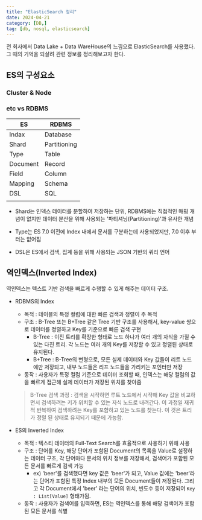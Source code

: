 ```yaml
---
title: "ElasticSearch 정리"
date: 2024-04-21
category: [DB,]
tag: [db, nosql, elasticsearch]
---
```


전 회사에서 Data Lake + Data WareHouse의 느낌으로 ElasticSearch를 사용했다. 그 때의 기억을 되살려 관련 정보를 정리해보고자 한다.

## ES의 구성요소 

### Cluster & Node



### etc vs RDBMS

|ES|RDBMS|
|------|---|
|Indax|Database|
|Shard|Partitioning|
|Type|Table|
|Document|Record|
|Field|Column|
|Mapping|Schema|
|DSL|SQL|
|||

- Shard는 인덱스 데이터를 분할하여 저장하는 단위, RDBMS에는 직접적인 매핑 개념이 없지만 데이터 분산을 위해 사용되는 '파티셔닝(Partitioning)'과 유사한 개념

- Type는 ES 7.0 이전에 Index 내에서 문서를 구분하는데 사용되었지만, 7.0 이후 부터는 없어짐

- DSL은 ES에서 검색, 집계 등을 위해 사용되는 JSON 기반의 쿼리 언어


## 역인덱스(Inverted Index)

역인덱스는 텍스트 기반 검색을 빠르게 수행할 수 있게 해주는 데이터 구조.

- RDBMS의 Index
    - 목적 : 테이블의 특정 컬럼에 대한 빠른 검색과 정렬이 주 목적
    - 구조 : B-Tree 또는 B+Tree 같은 Tree 기반 구조를 사용해서, key-value 쌍으로 데이터를 정렬하고 Key를 기준으로 빠른 검색 구현
        - B-Tree : 이진 트리를 확장한 형태로 노드 하나가 여러 개의 자식을 가질 수 있는 다진 트리. 각 노드는 여러 개의 Key를 저장할 수 있고 정렬된 상태로 유지된다. 
        - B+Tree : B-Tree의 변형으로, 모든 실제 데이터와 Key 값들이 리트 노드에만 저장되고, 내부 노드들은  리프 노드들을 가리키는 포인터만 저장
    - 동작 : 사용자가 특정 컬럼 기준으로 데이터 조회할 때, 인덱스는 해당 컬럼의 값을 빠르게 접근해 실제 데이터가 저장된 위치를 찾아줌


    > B-Tree 검색 과정 : 검색을 시작하면 루트 노드에서 시작해 Key 값을 비교하면서 검색하려는 키가 위치할 수 있는 자식 노드로 내려간다. 이 과정일 재귀적 반복하여 검색하려는 Key를 포함하고 있는 노드를 찾는다. 이 것은 트리가 정렬 된 상태로 유지되기 때문에 가능함.



- ES의 Inverted Index
    - 목적 : 텍스티 데이터의 Full-Text Search를 효율적으로 사용하기 위해 사용
    - 구조 : 단어를 Key, 해당 단어가 포함된 Document의 목록을 Value로 설정하는 데이터 구조, 각 단어마다 문서의 위치 정보를 저장해서, 검색어가 포함된 모든 문서를 빠르게 검색 가능
        - ex) 'beer'를 검색했다면 key 값은 'beer'가 되고, Value 값에는 'beer'라는 단어가 포함된 특정 Index 내부의 모든 Document들이 저장된다. 그리고 각 Document에서 'beer' 라는 단어의 위치, 빈도수 등이 저장되어 `Key : List[Value]` 형태가됨.
    - 동작 : 사용자가 검색어를 입력하면, ES는 역인덱스를 통해 해당 검색어가 포함된 모든 문서를 식별
